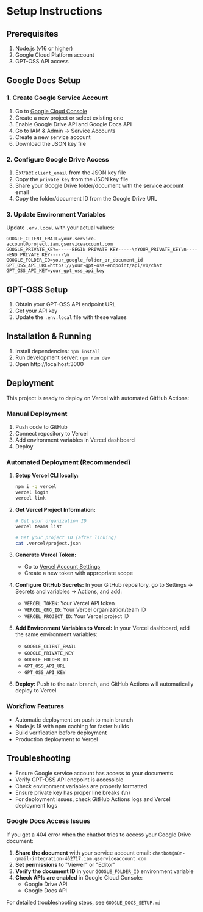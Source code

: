 # Setup Instructions

## Prerequisites
1. Node.js (v16 or higher)
2. Google Cloud Platform account
3. GPT-OSS API access

## Google Docs Setup

### 1. Create Google Service Account
1. Go to [Google Cloud Console](https://console.cloud.google.com/)
2. Create a new project or select existing one
3. Enable Google Drive API and Google Docs API
4. Go to IAM & Admin → Service Accounts
5. Create a new service account
6. Download the JSON key file

### 2. Configure Google Drive Access
1. Extract `client_email` from the JSON key file
2. Copy the `private_key` from the JSON key file
3. Share your Google Drive folder/document with the service account email
4. Copy the folder/document ID from the Google Drive URL

### 3. Update Environment Variables
Update `.env.local` with your actual values:
```
GOOGLE_CLIENT_EMAIL=your-service-account@project.iam.gserviceaccount.com
GOOGLE_PRIVATE_KEY=-----BEGIN PRIVATE KEY-----\nYOUR_PRIVATE_KEY\n-----END PRIVATE KEY-----\n
GOOGLE_FOLDER_ID=your_google_folder_or_document_id
GPT_OSS_API_URL=https://your-gpt-oss-endpoint/api/v1/chat
GPT_OSS_API_KEY=your_gpt_oss_api_key
```

## GPT-OSS Setup
1. Obtain your GPT-OSS API endpoint URL
2. Get your API key
3. Update the `.env.local` file with these values

## Installation & Running
1. Install dependencies: `npm install`
2. Run development server: `npm run dev`
3. Open http://localhost:3000

## Deployment
This project is ready to deploy on Vercel with automated GitHub Actions:

### Manual Deployment
1. Push code to GitHub
2. Connect repository to Vercel
3. Add environment variables in Vercel dashboard
4. Deploy

### Automated Deployment (Recommended)
1. **Setup Vercel CLI locally:**
   ```bash
   npm i -g vercel
   vercel login
   vercel link
   ```

2. **Get Vercel Project Information:**
   ```bash
   # Get your organization ID
   vercel teams list
   
   # Get your project ID (after linking)
   cat .vercel/project.json
   ```

3. **Generate Vercel Token:**
   - Go to [Vercel Account Settings](https://vercel.com/account/tokens)
   - Create a new token with appropriate scope

4. **Configure GitHub Secrets:**
   In your GitHub repository, go to Settings → Secrets and variables → Actions, and add:
   - `VERCEL_TOKEN`: Your Vercel API token
   - `VERCEL_ORG_ID`: Your Vercel organization/team ID
   - `VERCEL_PROJECT_ID`: Your Vercel project ID

5. **Add Environment Variables to Vercel:**
   In your Vercel dashboard, add the same environment variables:
   - `GOOGLE_CLIENT_EMAIL`
   - `GOOGLE_PRIVATE_KEY`
   - `GOOGLE_FOLDER_ID`
   - `GPT_OSS_API_URL`
   - `GPT_OSS_API_KEY`

6. **Deploy:**
   Push to the `main` branch, and GitHub Actions will automatically deploy to Vercel

### Workflow Features
- Automatic deployment on push to main branch
- Node.js 18 with npm caching for faster builds
- Build verification before deployment
- Production deployment to Vercel

## Troubleshooting
- Ensure Google service account has access to your documents
- Verify GPT-OSS API endpoint is accessible
- Check environment variables are properly formatted
- Ensure private key has proper line breaks (\\n)
- For deployment issues, check GitHub Actions logs and Vercel deployment logs

### Google Docs Access Issues
If you get a 404 error when the chatbot tries to access your Google Drive document:

1. **Share the document** with your service account email: `chatbot@n8n-gmail-integration-462717.iam.gserviceaccount.com`
2. **Set permissions** to "Viewer" or "Editor"
3. **Verify the document ID** in your `GOOGLE_FOLDER_ID` environment variable
4. **Check APIs are enabled** in Google Cloud Console:
   - Google Drive API
   - Google Docs API

For detailed troubleshooting steps, see `GOOGLE_DOCS_SETUP.md`
